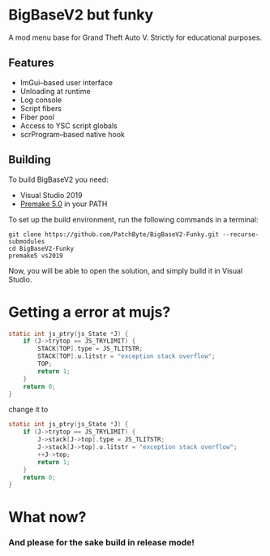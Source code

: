 # BigBaseV2 but funky
A mod menu base for Grand Theft Auto V.
Strictly for educational purposes.

## Features
* ImGui–based user interface
* Unloading at runtime
* Log console
* Script fibers
* Fiber pool
* Access to YSC script globals
* scrProgram–based native hook

## Building
To build BigBaseV2 you need:
* Visual Studio 2019
* [Premake 5.0](https://premake.github.io/download.html) in your PATH

To set up the build environment, run the following commands in a terminal:
```dos
git clone https://github.com/PatchByte/BigBaseV2-Funky.git --recurse-submodules
cd BigBaseV2-Funky
premake5 vs2019
```
Now, you will be able to open the solution, and simply build it in Visual Studio.



# Getting a error at mujs?

```c
static int js_ptry(js_State *J) {
	if (J->trytop == JS_TRYLIMIT) {
		STACK[TOP].type = JS_TLITSTR;
		STACK[TOP].u.litstr = "exception stack overflow";
		TOP;
		return 1;
	}
	return 0;
}
```
change it to
```c
static int js_ptry(js_State *J) {
	if (J->trytop == JS_TRYLIMIT) {
		J->stack[J->top].type = JS_TLITSTR;
		J->stack[J->top].u.litstr = "exception stack overflow";
		++J->top;
		return 1;
	}
	return 0;
}
```


# What now?
### **And please for the sake build in release mode!**